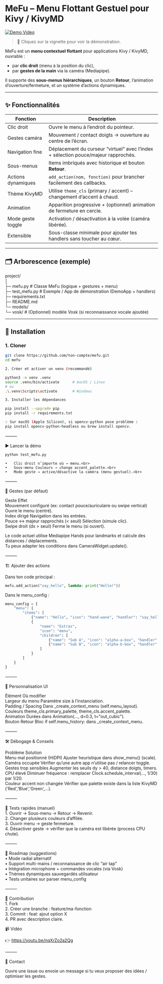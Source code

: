 # MeFu – Menu Flottant Gestuel pour Kivy / KivyMD<br>

[![Demo Video](https://img.youtube.com/vi/nqXrZo2a2Qg/0.jpg)](https://youtu.be/nqXrZo2a2Qg)
> 🎥 Cliquez sur la vignette pour voir la démonstration.<br>

MeFu est un **menu contextuel flottant** pour applications Kivy / KivyMD, ouvrable :<br>
- par **clic droit** (menu à la position du clic),<br>
- par **gestes de la main** via la caméra (Mediapipe).<br>

Il supporte des **sous-menus hiérarchiques**, un bouton **Retour**, l’animation d’ouverture/fermeture, et un système d’actions dynamiques.<br>

---

## ✨ Fonctionnalités<br>

| Fonction | Description |
|---------|-------------|
| Clic droit | Ouvre le menu à l’endroit du pointeur. |
| Gestes caméra | Mouvement / contact doigts → ouverture au centre de l’écran. |
| Navigation fine | Déplacement du curseur “virtuel” avec l’index + sélection pouce/majeur rapprochés. |
| Sous-menus | Items imbriqués avec historique et bouton **Retour**. |
| Actions dynamiques | `add_action(nom, fonction)` pour brancher facilement des callbacks. |
| Thème KivyMD | Utilise `theme_cls` (primary / accent) – changement d’accent à chaud. |
| Animation | Apparition progressive + (optionnel) animation de fermeture en cercle. |
| Mode geste toggle | Activation / désactivation à la volée (caméra libérée). |
| Extensible | Sous-classe minimale pour ajouter tes handlers sans toucher au cœur. |

---

## 🗂 Arborescence (exemple)<br>

project/<br>
│<br>
├─ mefu.py               # Classe MeFu (logique + gestures + menu)<br>
├─ test_mefu.py          # Exemple / App de démonstration (DemoApp + handlers)<br>
├─ requirements.txt<br>
├─ README.md<br>
└─ models/<br>
└─ vosk/              # (Optionnel) modèle Vosk (si reconnaissance vocale ajoutée)<br>

---

## 🔧 Installation<br>

### 1. Cloner<br>

```bash
git clone https://github.com/ton-compte/mefu.git
cd mefu

2. Créer et activer un venv (recommandé)

python3 -m venv .venv
source .venv/bin/activate      # macOS / Linux
# ou
.\.venv\Scripts\activate       # Windows

3. Installer les dépendances

pip install --upgrade pip
pip install -r requirements.txt

💡 Sur macOS (Apple Silicon), si opencv-python pose problème :
pip install opencv-python-headless ou brew install opencv.
```
⸻

▶️ Lancer la démo<br>
```bash
python test_mefu.py
```
	•	Clic droit n’importe où → menu.<br>
	•	Sous-menu Couleurs → change accent_palette.<br>
	•	Mode geste → active/désactive la caméra (menu gestuel).<br>

⸻

🧠 Gestes (par défaut)<br>

Geste	Effet<br>
Mouvement configuré (ex: contact pouce/auriculaire ou swipe vertical)	Ouvre le menu (centré).<br>
Index dirigé	Navigation dans les entrées.<br>
Pouce ↔ majeur rapprochés (< seuil)	Sélection (simule clic).<br>
Swipe droit (dx > seuil)	Ferme le menu (si ouvert).<br>

Le code actuel utilise Mediapipe Hands pour landmarks et calcule des distances / déplacements.<br>
Tu peux adapter les conditions dans CameraWidget.update().

⸻

🏗 Ajouter des actions<br>

Dans ton code principal :<br>
```python
mefu.add_action("say_hello", lambda: print("Hello!"))
```
Dans le menu_config :
```python
menu_config = {
    "menu": {
        "items": [
            {"name": "Hello", "icon": "hand-wave", "handler": "say_hello"},
            {
                "name": "Extras",
                "icon": "menu",
                "children": [
                    {"name": "Sub A", "icon": "alpha-a-box", "handler": "sub_a"},
                    {"name": "Sub B", "icon": "alpha-b-box", "handler": "sub_b"},
                ]
            }
        ]
    }
}
```


⸻

🎨 Personnalisation UI<br>

Élément	Où modifier<br>
Largeur du menu	Paramètre size à l’instanciation.<br>
Padding / Spacing	Dans _create_context_menu (self.menu_layout).<br>
Couleurs	theme_cls.primary_palette, theme_cls.accent_palette.<br>
Animation	Durées dans Animation(..., d=0.3, t="out_cubic").<br>
Bouton Retour	Bloc if self.menu_history: dans _create_context_menu.<br>


⸻

🛠 Débogage & Conseils<br>

Problème	Solution<br>
Menu mal positionné (HiDPI)	Ajuster heuristique dans show_menu() (scale).<br>
Caméra occupée	Vérifier qu’une autre app n’utilise pas / relancer toggle.<br>
Gestes trop sensibles	Augmenter les seuils dy > 40, distance doigts, timers.<br>
CPU élevé	Diminuer fréquence : remplacer Clock.schedule_interval(..., 1/30) par 1/20.<br>
Couleur accent non changée	Vérifier que palette existe dans la liste KivyMD ('Red','Blue','Green',...).<br>


⸻

🧪 Tests rapides (manuel)<br>
	1.	Ouvrir → Sous-menu → Retour → Revenir.<br>
	2.	Changer plusieurs couleurs d’affilée.<br>
	3.	Ouvrir menu → geste fermeture.<br>
	4.	Désactiver geste → vérifier que la caméra est libérée (process CPU chute).<br>

⸻

🚀 Roadmap (suggestions)<br>
	•	Mode radial alternatif<br>
	•	Support multi-mains / reconnaissance de clic “air tap”<br>
	•	Intégration microphone + commandes vocales (via Vosk)<br>
	•	Thèmes dynamiques sauvegardés utilisateur<br>
	•	Tests unitaires sur parser menu_config<br>

⸻

🤝 Contribution<br>
	1.	Fork<br>
	2.	Créer une branche : feature/ma-fonction<br>
	3.	Commit : feat: ajout option X<br>
	4.	PR avec description claire.<br>


📹 Vidéo<br>

👉 https://youtu.be/nqXrZo2a2Qg <br>

⸻

💬 Contact <br>

Ouvre une issue ou envoie un message si tu veux proposer des idées / optimiser les gestes.<br>
